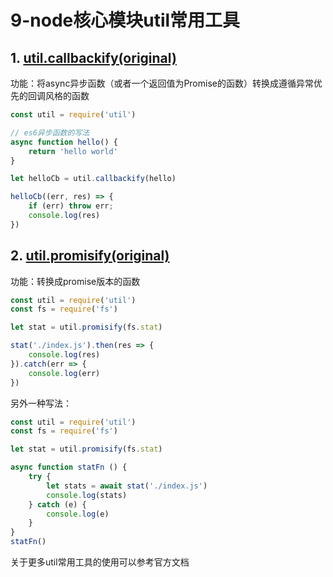 # 9-node核心模块util常用工具

## 1. [util.callbackify(original)](http://nodejs.cn/api/util.html#util_util_callbackify_original)

功能：将async异步函数（或者一个返回值为Promise的函数）转换成遵循异常优先的回调风格的函数
```js
const util = require('util')

// es6异步函数的写法
async function hello() {
    return 'hello world'
}

let helloCb = util.callbackify(hello)

helloCb((err, res) => {
    if (err) throw err;
    console.log(res)
})
```
## 2. [util.promisify(original)](http://nodejs.cn/api/util.html#util_util_promisify_original)

功能：转换成promise版本的函数
```js
const util = require('util')
const fs = require('fs')

let stat = util.promisify(fs.stat)

stat('./index.js').then(res => {
    console.log(res)
}).catch(err => {
    console.log(err)
})
```
另外一种写法：
```js
const util = require('util')
const fs = require('fs')

let stat = util.promisify(fs.stat)

async function statFn () {
    try {
        let stats = await stat('./index.js')
        console.log(stats)
    } catch (e) {
        console.log(e)
    }
}
statFn()
```
关于更多util常用工具的使用可以参考官方文档
